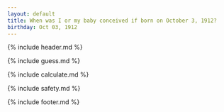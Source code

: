 ```yaml
---
layout: default
title: When was I or my baby conceived if born on October 3, 1912?
birthday: Oct 03, 1912
---
```


{% include header.md %}

{% include guess.md %}

{% include calculate.md %}

{% include safety.md %}

{% include footer.md %}



